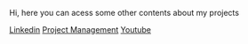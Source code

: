 Hi,
here you can acess some other contents about my projects

[Linkedin](http://linkedin.com/u/ivocorreia)
[Project Management](http://ivocorreia.com)
[Youtube](http://youtube.com/u/ivocorreia-master)
